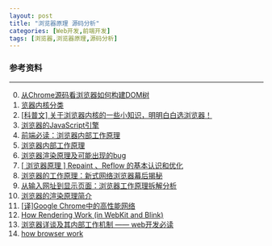 ```yaml
---
layout: post
title: "浏览器原理 源码分析"
categories: [Web开发,前端开发]
tags: [浏览器,浏览器原理,源码分析]
---
```





### 参考资料
---
0. [从Chrome源码看浏览器如何构建DOM树](https://zhuanlan.zhihu.com/p/24911872)
1. [览器内核分类][0]
2. [[科普文] 关于浏览器内核的一些小知识，明明白白选浏览器！][1]
3. [浏览器的JavaScript引擎][3]
4. [前端必读：浏览器内部工作原理][4]
5. [浏览器内部工作原理][5]
6. [浏览器渲染原理及可能出现的bug][6]
7. [[ 浏览器原理 ] Repaint 、Reflow 的基本认识和优化][7]
8. [浏览器的工作原理：新式网络浏览器幕后揭秘][8]
9. [从输入网址到显示页面：浏览器工作原理拆解分析][9]
10. [浏览器的渲染原理简介][10]
11. [[译]Google Chrome中的高性能网络][11]
12. [How Rendering Work (in WebKit and Blink)][12]
13. [浏览器详谈及其内部工作机制 —— web开发必读][13]
14. [how browser work](https://www.html5rocks.com/en/tutorials/internals/howbrowserswork/)



[0]: http://blog.csdn.net/beyondhaven/article/details/6753834 "览器内核分类"
[1]: http://www.iplaysoft.com/browsers-engine.html "[科普文] 关于浏览器内核的一些小知识，明明白白选浏览器！"
[3]: http://javascript.ruanyifeng.com/bom/engine.html "浏览器的JavaScript引擎"
[4]: http://kb.cnblogs.com/page/129756/ "前端必读：浏览器内部工作原理"
[5]: http://www.admin10000.com/document/1471.html "浏览器内部工作原理"
[6]: http://blog.csdn.net/zzzmmmkkk/article/details/12869207 "浏览器渲染原理及可能出现的bug"
[7]: http://segmentfault.com/a/1190000002629708 "[ 浏览器原理 ] Repaint 、Reflow 的基本认识和优化"
[8]: http://www.kuqin.com/web/20121209/333935.html "浏览器的工作原理：新式网络浏览器幕后揭秘"
[9]: http://developer.51cto.com/art/201007/209634_all.htm "从输入网址到显示页面：浏览器工作原理拆解分析"
[10]: http://kb.cnblogs.com/page/178445/ "浏览器的渲染原理简介"
[11]: http://tech.uc.cn/?p=2092 "[译]Google Chrome中的高性能网络"
[12]: http://tech.uc.cn/?p=2763 "How Rendering Work (in WebKit and Blink)"
[13]: http://www.cnblogs.com/moltboy/archive/2013/05/05/3061872.html "浏览器详谈及其内部工作机制 —— web开发必读"